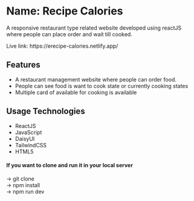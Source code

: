 <h1>Name: Recipe Calories</h1>
<p>A responsive restaurant type related website developed using reactJS where people can place order and wait till cooked.</p>
Live link: https://erecipe-calories.netlify.app/

<h2>Features</h2>
<ul>
  <li>A restaurant management website where people can order food.</li>
  <li>People can see food is want to cook state or currently cooking states</li>
  <li>Multiple card of available for cooking is available</li>
</ul>

<h2>Usage Technologies</h2>
<ul>
  <li>ReactJS</li>
  <li>JavaScript</li>
  <li>DaisyUI</li>
  <li>TailwindCSS</li>
  <li>HTML5</li>
</ul>


<h4>If you want to clone and run it in your local server</h4>

-> git clone <br/>
-> npm install <br/>
-> npm run dev
